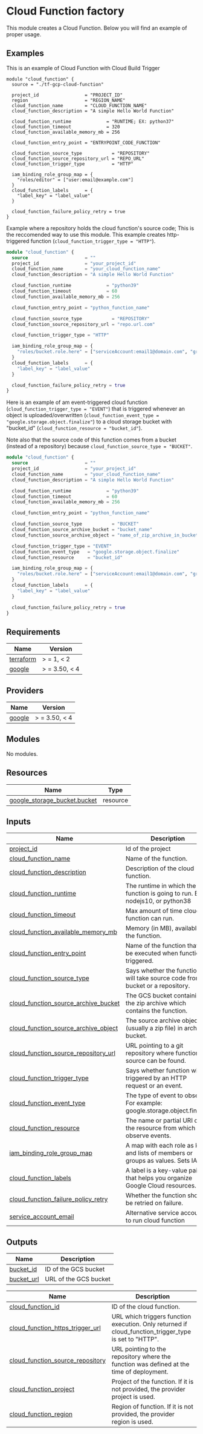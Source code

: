 # Cloud Function factory

This module creates a Cloud Function. Below you will find an example of proper usage.

## Examples

This is an example of Cloud Function with Cloud Build Trigger

```
module "cloud_function" {
  source = "./tf-gcp-cloud-function"

  project_id                 = "PROJECT_ID"
  region                     = "REGION_NAME"
  cloud_function_name        = "CLOUD_FUNCTION_NAME"
  cloud_function_description = "A simple Hello World Function"

  cloud_function_runtime             = "RUNTIME; EX: python37"
  cloud_function_timeout             = 320
  cloud_function_available_memory_mb = 256

  cloud_function_entry_point = "ENTRYPOINT_CODE_FUNCTION"

  cloud_function_source_type           = "REPOSITORY"
  cloud_function_source_repository_url = "REPO_URL"
  cloud_function_trigger_type          = "HTTP"

  iam_binding_role_group_map = {
    "roles/editor" = ["user:email@example.com"]
  }
  cloud_function_labels      = {
    "label_key" = "label_value"
  }

  cloud_function_failure_policy_retry = true
}

```

Example where a repository holds the cloud function's source code; This is the reccomended way to use this module. This
example creates http-triggered function (`cloud_function_trigger_type = "HTTP"`).

```terraform
module "cloud_function" {
  source                     = ""
  project_id                 = "your_project_id"
  cloud_function_name        = "your_cloud_function_name"
  cloud_function_description = "A simple Hello World Function"

  cloud_function_runtime             = "python39"
  cloud_function_timeout             = 60
  cloud_function_available_memory_mb = 256

  cloud_function_entry_point = "python_function_name"

  cloud_function_source_type           = "REPOSITORY"
  cloud_function_source_repository_url = "repo.url.com"

  cloud_function_trigger_type = "HTTP"

  iam_binding_role_group_map = {
    "roles/bucket.role.here" = ["serviceAccount:email1@domain.com", "group:email2@domain.com"]
  }
  cloud_function_labels      = {
    "label_key" = "label_value"
  }

  cloud_function_failure_policy_retry = true
}
```

Here is an example of am event-triggered cloud function (`cloud_function_trigger_type = "EVENT"`) that is triggered
whenever an object is uploaded/overwritten (`cloud_function_event_type = "google.storage.object.finalize"`) to a cloud
storage bucket with "bucket_id" (`cloud_function_resource = "bucket_id"`).

Note also that the source code of this function comes from a bucket (instead of a repository)
because `cloud_function_source_type = "BUCKET"`.

```terraform
module "cloud_function" {
  source                     = ""
  project_id                 = "your_project_id"
  cloud_function_name        = "your_cloud_function_name"
  cloud_function_description = "A simple Hello World Function"

  cloud_function_runtime             = "python39"
  cloud_function_timeout             = 60
  cloud_function_available_memory_mb = 256

  cloud_function_entry_point = "python_function_name"

  cloud_function_source_type           = "BUCKET"
  cloud_function_source_archive_bucket = "bucket_name"
  cloud_function_source_archive_object = "name_of_zip_archive_in_bucket"

  cloud_function_trigger_type = "EVENT"
  cloud_function_event_type   = "google.storage.object.finalize"
  cloud_function_resource     = "bucket_id"

  iam_binding_role_group_map = {
    "roles/bucket.role.here" = ["serviceAccount:email1@domain.com", "group:email2@domain.com"]
  }
  cloud_function_labels      = {
    "label_key" = "label_value"
  }

  cloud_function_failure_policy_retry = true
}
```

## Requirements

| Name                                                                      | Version      |
| ------------------------------------------------------------------------- | ------------ |
| <a name="requirement_terraform"></a> [terraform](#requirement\_terraform) | > = 1, < 2    |
| <a name="requirement_google"></a> [google](#requirement\_google)          | > = 3.50, < 4 |

## Providers

| Name                                                       | Version      |
| ---------------------------------------------------------- | ------------ |
| <a name="provider_google"></a> [google](#provider\_google) | > = 3.50, < 4 |

## Modules

No modules.

## Resources

| Name                                                                                                                          | Type     |
| ----------------------------------------------------------------------------------------------------------------------------- | -------- |
| [google_storage_bucket.bucket](https://registry.terraform.io/providers/hashicorp/google/latest/docs/resources/storage_bucket) | resource |

## Inputs

| Name                                                                                                                                   | Description                                                                    | Type     | Default      | Required |
| ---------------------------------------------------------------------------------------------------------------------------------------| ------------------------------------------------------------------------------ | -------- | ------------ |:--------:|
| <a name="input_project_id"></a>[project_id](#project_id)                                                                               | Id of the project                                                              | `string` | n/a          | yes      |
| <a name="input_cloud_function_name"></a>[cloud_function_name](#cloud_function_name)                                                    | Name of the function.                                                          | `string` | n/a          | yes      |
| <a name="input_cloud_function_description"></a>[cloud_function_description ](#cloud_function_description)                              | Description of the cloud function.                                             | `string` | n/a          | yes      |
| <a name="input_cloud_function_runtime"></a>[cloud_function_runtime](#cloud_function_runtime)                                           | The runtime in which the function is going to run. Eg. nodejs10, or python38   | `string` | n/a          | yes      |
| <a name="input_cloud_function_timeout"></a>[cloud_function_timeout](#cloud_function_timeout)                                           | Max amount of time cloud function can run.                                     | `number` | 60           | no       |
| <a name="input_cloud_function_available_memory_mb"></a>[cloud_function_available_memory_mb](#cloud_function_available_memory_mb)       | Memory (in MB), available to the function.                                     | `number` | 256          | no       |
| <a name="input_cloud_function_entry_point"></a>[cloud_function_entry_point](#cloud_function_entry_point)                               | Name of the function that will be executed when function is triggered.         | `string` | n/a          | no       |
| <a name="input_cloud_function_source_type"></a>[cloud_function_source_type](#cloud_function_source_type)                               | Says whether the function will take source code from a bucket or a repository. | `string` | n/a          | yes      |
| <a name="input_cloud_function_source_archive_bucket"></a>[cloud_function_source_archive_bucket](#cloud_function_source_archive_bucket) | The GCS bucket containing the zip archive which contains the function.         | `string` | n/a          | no       |
| <a name="input_cloud_function_source_archive_object"></a>[cloud_function_source_archive_object](#cloud_function_source_archive_object) | The source archive object (usually a zip file) in archive bucket.              | `string` | n/a          | no       |
| <a name="input_cloud_function_source_repository_url"></a>[cloud_function_source_repository_url](#cloud_function_source_repository_url) | URL pointing to a git repository where function source can be found.           | `string` | n/a          | no       |
| <a name="input_cloud_function_trigger_type"></a>[cloud_function_trigger_type](#cloud_function_trigger_type)                            | Says whether function will be triggered by an HTTP request or an event.        | `string` | n/a          | yes      |
| <a name="input_cloud_function_event_type"></a>[cloud_function_event_type](#cloud_function_event_type)                                  | The type of event to observe. For example: google.storage.object.finalize      | `string` | n/a          | yes      |
| <a name="input_cloud_function_resource"></a>[cloud_function_resource](#cloud_function_resource)                                        | The name or partial URI of the resource from which to observe events.          | `string` | n/a          | yes      |
| <a name="input_iam_binding_role_group_map"></a>[iam_binding_role_group_map ](#iam_binding_role_group_map)                              | A map with each role as key and lists of members or groups as values. Sets IAM | `map(list(string))` | `{}`         | no      |
| <a name="input_cloud_function_labels"></a>[cloud_function_labels](#cloud_function_labels)                                              | A label is a key-value pair that helps you organize  Google Cloud resources.   | `map(string)`       |  `{}`        |  no     |
| <a name="input_cloud_function_failure_policy_retry"></a>[cloud_function_failure_policy_retry](#cloud_function_failure_policy_retry)    | Whether the function should be retried on failure.                             | `bool`   | false        | no       |
| <a name="service_account_email"></a>[service_account_email](#service_account_email)    | Alternative service account to run cloud function                            | `string`   | false        | no       |

## Outputs

| Name                                                                 | Description           |
| -------------------------------------------------------------------- | --------------------- |
| <a name="output_function_id"></a> [bucket\_id](#output\_bucket\_id)  | ID of the GCS bucket  |
| <a name="output_bucket_url"></a> [bucket\_url](#output\_bucket\_url) | URL of the GCS bucket |

| Name                                                                                                                        | Description                                                                                              |
| --------------------------------------------------------------------------------------------------------------------------- | -------------------------------------------------------------------------------------------------------- |
| <a name="output_cloud_function_id"></a>[cloud_function_id](#cloud_function_id)                                              | ID of the cloud function.                                                                                |
| <a name="output_cloud_function_https_trigger_url"></a>[cloud_function_https_trigger_url](#cloud_function_https_trigger_url) | URL which triggers function execution. Only returned if cloud_function_trigger_type is set to "HTTP".    |
| <a name="output_cloud_function_source_repository"></a>[cloud_function_source_repository](#cloud_function_source_repository) | URL pointing to the repository where the function was defined at the time of deployment.                 |
| <a name="output_cloud_function_project"></a>[cloud_function_project](#cloud_function_project)                               | Project of the function. If it is not provided, the provider project is used.                            |
| <a name="output_cloud_function_region"></a>[cloud_function_region](#cloud_function_region)                                  | Region of function. If it is not provided, the provider region is used.                                  |
